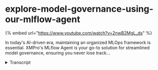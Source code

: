 # explore-model-governance-using-our-mlflow-agent
{% embed url="https://www.youtube.com/watch?v=2nwB2MgL_ds" %}



In today's AI-driven era, maintaining an organized MLOps framework is essential. XMPro's MLflow Agent is your go-to solution for streamlined model governance, ensuring you never lose track...
<details>
<summary>Transcript</summary>In today's AI-driven era, maintaining an organized MLOps framework is essential. XMPro's MLflow Agent is your go-to solution for streamlined model governance, ensuring you never lose track...
as AI scales within the organization

corporate guard rails require AI to be

modeled within an mlops framework you

don't want to end up with models stored

in a variety of places and lose track of

which is the latest version or where it

is

located ml flow agent is the first in a

series that enables effective model

governance using a popular mlops tool

set let us know if you are using a

different

repository this empowers data scientists

to promote new model versions within MLF

flow without going back to edit the data

stream let's see this in

action my thanks to Chris for recording

this

demo as soon as I find my

mouse in it we have an mlflow agent

configured to use version one

of a model called wine

quality once the data stream is

published observe that the first event

confirms model version one was used to

make a

prediction now we'll change over to

mlflow and promote version two to

production

going back to the data stream without

reconfiguring or republishing observe

that model version 2 is seamlessly used

to make the next

prediction
</details>